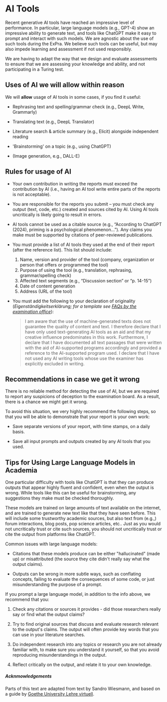 # AI Tools

Recent generative AI tools have reached an impressive level of performance. In particular, large language models (e.g., GPT-4) show an impressive ability to generate text, and tools like ChatGPT make it easy to prompt and interact with such models. We are agnostic about the use of such tools during the ExPra. We believe such tools can be useful, but may also impede learning and assessment if not used responsibly.

We are having to adapt the way that we design and evaluate assessments to ensure that we are assessing your knowledge and ability, and not participating in a Turing test.

## Uses of AI we will allow within reason

We will **allow** usage of AI tools in some cases, if you find it useful:

* Rephrasing text and spelling/grammar check (e.g., DeepL Write, Grammarly)

* Translating text (e.g., DeepL Translator)

* Literature search & article summary (e.g., Elicit) alongside independent reading

* 'Brainstorming' on a topic (e.g., using ChatGPT)

* (Image generation, e.g., DALL-E)

## Rules for usage of AI

* Your own contribution in writing the reports must exceed the contribution by AI (i.e., having an AI tool write entire parts of the reports is not acceptable).

* You are responsible for the reports you submit – you must check any output (text, code, etc.) created and sources cited by AI. Using AI tools uncritically is likely going to result in errors.

* AI tools cannot be used as a citable source (e.g., “According to ChatGPT (2024), priming is a psychological phenomenon…”). Any claims you make must be supported by citations of peer-reviewed publications.

* You must provide a list of AI tools they used at the end of their report (after the reference list). This list should include:
    1. Name, version and provider of the tool (company, organization or person that offers or programmed the tool)
    2. Purpose of using the tool (e.g., translation, rephrasing, grammar/spelling check)
    3. Affected text segments (e.g., “Discussion section” or “p. 14-15”)
    4. Date of content generation
    5. Address (URL of the tool)

* You must add the following to your declaration of originality (*Eigenständigkeitserklärung; for a template see [FAQs by the examination office](https://www.psychologie.uni-frankfurt.de/126118252/BSc_MSc_FAQ_Okt_2022.pdf)*):
    > I am aware that the use of machine-generated texts does not guarantee the quality of content and text. I therefore declare that I have only used text-generating AI tools as an aid and that my creative influence predominates in this work. Furthermore, I declare that I have documented all text passages that were written with the aid of AI-supported programs accordingly and provided a reference to the AI-supported program used. I declare that I have not used any AI writing tools whose use the examiner has explicitly excluded in writing.

## Recommendations in case we get it wrong

There is no reliable method for detecting the use of AI, but we are required to report any suspicions of deception to the examination board. As a result, there is a chance we might get it wrong.

To avoid this situation, we very highly recommend the following steps, so that you will be able to demonstrate that your report is your own work:

* Save separate versions of your report, with time stamps, on a daily basis.

* Save all input prompts and outputs created by any AI tools that you used.

## Tips for Using Large Language Models in Academia

One particular difficulty with tools like ChatGPT is that they can produce outputs that appear highly fluent and confident, even when the output is wrong. While tools like this can be useful for brainstorming, any suggestions they make must be checked thoroughly.

These models are trained on large amounts of text available on the internet, and are trained to generate new text like that they have seen before. This will include some trustworthy academic sources, but also text from (e.g.,) forum interactions, blog posts, pop science articles, etc.. Just as you would not uncritically trust or cite such sources, you should not uncritically trust or cite the output from platforms like ChatGPT.

Common issues with large language models:

* Citations that these models produce can be either "hallucinated" (made up) or misattributed (the source they cite didn't really say what the output claims).

* Outputs can be wrong in more subtle ways, such as conflating concepts, failing to evaluate the consequences of some code, or just misunderstanding the purpose of a prompt.

If you prompt a large language model, in addition to the info above, we recommend that you:

1. Check any citations or sources it provides - did those researchers really say or find what the output claims?

2. Try to find original sources that discuss and evaluate research relevant to the output's claims. The output will often provide key words that you can use in your literature searches.

3. Do independent research into any topics or research you are not already familiar with, to make sure you understand it yourself, so that you avoid reproducing misunderstandings in the output.

4. Reflect critically on the output, and relate it to your own knowledge.

##### Acknmowledgements

Parts of this text are adapted from text by Sandro Wiesmann, and based on a guide by [Goethe University Lehre virtuell](https://lehre-virtuell.uni-frankfurt.de/knowhow/einsatz-von-generativer-ki-in-der-lehre-handlungsempfehlungen-fur-lehrende/#hinweise-zum-umgang-mit-verdachtsfaellen-zum-unzulaessigen-einsatz-von-ki-tools-in-schriftlichen-arbeiten).
